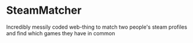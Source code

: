 SteamMatcher
============

Incredibly messily coded web-thing to match two people's steam profiles and find which games they have in common